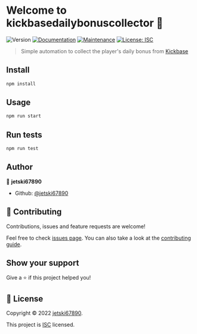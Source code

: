 # Welcome to kickbasedailybonuscollector 👋
![Version](https://img.shields.io/badge/version-1.0.0-blue.svg?cacheSeconds=2592000)
[![Documentation](https://img.shields.io/badge/documentation-yes-brightgreen.svg)](https://github.com/jetski67890/KickbaseDailyBonusCollector#readme)
[![Maintenance](https://img.shields.io/badge/Maintained%3F-yes-green.svg)](https://github.com/jetski67890/KickbaseDailyBonusCollector/graphs/commit-activity)
[![License: ISC](https://img.shields.io/github/license/jetski67890/kickbasedailybonuscollector)](https://github.com/jetski67890/KickbaseDailyBonusCollector/blob/master/LICENSE)

> Simple automation to collect the player's daily bonus from [Kickbase](https://kickbase.com/)

## Install

```sh
npm install
```

## Usage

```sh
npm run start
```

## Run tests

```sh
npm run test
```

## Author

👤 **jetski67890**

* Github: [@jetski67890](https://github.com/jetski67890)

## 🤝 Contributing

Contributions, issues and feature requests are welcome!

Feel free to check [issues page](https://github.com/jetski67890/KickbaseDailyBonusCollector/issues). You can also take a look at the [contributing guide](https://github.com/jetski67890/KickbaseDailyBonusCollector/blob/master/CONTRIBUTING.md).

## Show your support

Give a ⭐️ if this project helped you!


## 📝 License

Copyright © 2022 [jetski67890](https://github.com/jetski67890).

This project is [ISC](https://github.com/jetski67890/KickbaseDailyBonusCollector/blob/master/LICENSE) licensed.